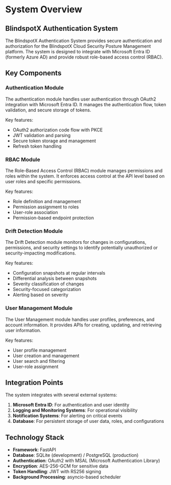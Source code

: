 # System Overview

## BlindspotX Authentication System

The BlindspotX Authentication System provides secure authentication and authorization for the BlindspotX Cloud Security Posture Management platform. The system is designed to integrate with Microsoft Entra ID (formerly Azure AD) and provide robust role-based access control (RBAC).

## Key Components

### Authentication Module

The authentication module handles user authentication through OAuth2 integration with Microsoft Entra ID. It manages the authentication flow, token validation, and secure storage of tokens.

Key features:
- OAuth2 authorization code flow with PKCE
- JWT validation and parsing
- Secure token storage and management
- Refresh token handling

### RBAC Module

The Role-Based Access Control (RBAC) module manages permissions and roles within the system. It enforces access control at the API level based on user roles and specific permissions.

Key features:
- Role definition and management
- Permission assignment to roles
- User-role association
- Permission-based endpoint protection

### Drift Detection Module

The Drift Detection module monitors for changes in configurations, permissions, and security settings to identify potentially unauthorized or security-impacting modifications.

Key features:
- Configuration snapshots at regular intervals
- Differential analysis between snapshots
- Severity classification of changes
- Security-focused categorization
- Alerting based on severity

### User Management Module

The User Management module handles user profiles, preferences, and account information. It provides APIs for creating, updating, and retrieving user information.

Key features:
- User profile management
- User creation and management
- User search and filtering
- User-role assignment

## Integration Points

The system integrates with several external systems:

1. **Microsoft Entra ID**: For authentication and user identity
2. **Logging and Monitoring Systems**: For operational visibility
3. **Notification Systems**: For alerting on critical events
4. **Database**: For persistent storage of user data, roles, and configurations

## Technology Stack

- **Framework**: FastAPI
- **Database**: SQLite (development) / PostgreSQL (production)
- **Authentication**: OAuth2 with MSAL (Microsoft Authentication Library)
- **Encryption**: AES-256-GCM for sensitive data
- **Token Handling**: JWT with RS256 signing
- **Background Processing**: asyncio-based scheduler

